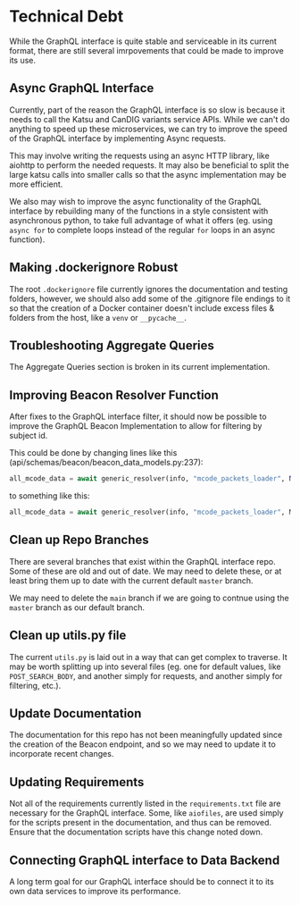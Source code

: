 # Technical Debt

While the GraphQL interface is quite stable and serviceable in its current format, there are still several imrpovements that could be made to improve its use.

## Async GraphQL Interface

Currently, part of the reason the GraphQL interface is so slow is because it needs to call the Katsu and CanDIG variants service APIs. While we can't do anything to speed up these microservices, we can try to improve the speed of the GraphQL interface by implementing Async requests.

This may involve writing the requests using an async HTTP library, like aiohttp to perform the needed requests. It may also be beneficial to split the large katsu calls into smaller calls so that the async implementation may be more efficient.

We also may wish to improve the async functionality of the GraphQL interface by rebuilding many of the functions in a style consistent with asynchronous python, to take full advantage of what it offers (eg. using `async for` to complete loops instead of the regular `for` loops in an async function).

## Making .dockerignore Robust

The root `.dockerignore` file currently ignores the documentation and testing folders, however, we should also add some of the .gitignore file endings to it so that the creation of a Docker container doesn't include excess files & folders from the host, like a `venv` or `__pycache__`.

## Troubleshooting Aggregate Queries

The Aggregate Queries section is broken in its current implementation.

## Improving Beacon Resolver Function

After fixes to the GraphQL interface filter, it should now be possible to improve the GraphQL Beacon Implementation to allow for filtering by subject id.

This could be done by changing lines like this (api/schemas/beacon/beacon_data_models.py:237):

```python
all_mcode_data = await generic_resolver(info, "mcode_packets_loader", None, MCodePacket)
```

to something like this:

```python
all_mcode_data = await generic_resolver(info, "mcode_packets_loader", MCodePacketInputType(...), MCodePacket)
```

## Clean up Repo Branches

There are several branches that exist within the GraphQL interface repo. Some of these are old and out of date. We may need to delete these, or at least bring them up to date with the current default `master` branch.

We may need to delete the `main` branch if we are going to contnue using the `master` branch as our default branch.

## Clean up utils.py file

The current `utils.py` is laid out in a way that can get complex to traverse. It may be worth splitting up into several files (eg. one for default values, like `POST_SEARCH_BODY`, and another simply for requests, and another simply for filtering, etc.).

## Update Documentation

The documentation for this repo has not been meaningfully updated since the creation of the Beacon endpoint, and so we may need to update it to incorporate recent changes.

## Updating Requirements

Not all of the requirements currently listed in the `requirements.txt` file are necessary for the GraphQL interface. Some, like `aiofiles`, are used simply for the scripts present in the documentation, and thus can be removed. Ensure that the documentation scripts have this change noted down.

## Connecting GraphQL interface to Data Backend

A long term goal for our GraphQL interface should be to connect it to its own data services to improve its performance.
